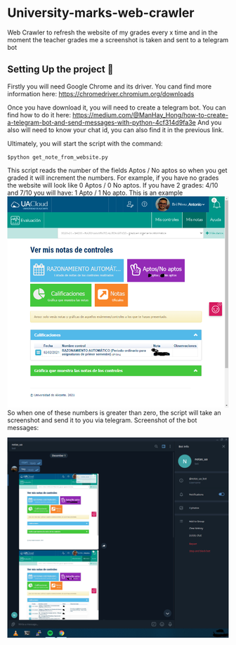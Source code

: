 # University-marks-web-crawler
Web Crawler to refresh the website of my grades every x time and in the moment the teacher grades me a screenshot is taken and sent to a telegram bot

## Setting Up the project 🚀
Firstly you will need Google Chrome and its driver. You cand find more information here: https://chromedriver.chromium.org/downloads

Once you have download it, you will need to create a telegram bot. You can find how to do it here: https://medium.com/@ManHay_Hong/how-to-create-a-telegram-bot-and-send-messages-with-python-4cf314d9fa3e
And you also will need to know your chat id, you can also find it in the previous link. 

Ultimately, you will start the script with the command: 
```
$python get_note_from_website.py
```

This script reads the number of the fields Aptos / No aptos so when you get graded it will increment the numbers. For example, if you have no grades the website will look like 0 Aptos / 0 No aptos. If you have 2 grades: 4/10 and 7/10 you will have: 1 Apto / 1 No apto. 
This is an example
![alt text](https://github.com/AntonioBriPerez/University-marks-web-crawler/blob/main/notas_TC.png)
So when one of these numbers is greater than zero, the script will take an screenshot and send it to you via telegram. Screenshot of the bot messages:

![alt text](https://github.com/AntonioBriPerez/University-marks-web-crawler/blob/main/bot_telegram.PNG)
